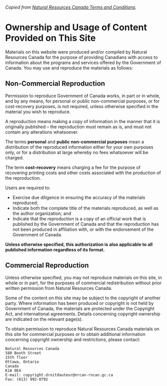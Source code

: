 *Copied from [Natural Resources Canada Terms and Conditions](https://www.nrcan.gc.ca/terms-conditions/10847).*

# Ownership and Usage of Content Provided on This Site
Materials on this website were produced and/or compiled by Natural Resources Canada for the purpose of providing Canadians with access to information about the programs and services offered by the Government of Canada. You may use and reproduce the materials as follows:

## Non-Commercial Reproduction
Permission to reproduce Government of Canada works, in part or in whole, and by any means, for personal or public non-commercial purposes, or for cost-recovery purposes, is not required, unless otherwise specified in the material you wish to reproduce.

A reproduction means making a copy of information in the manner that it is originally published – the reproduction must remain as is, and must not contain any alterations whatsoever.

The terms **personal** and **public non-commercial purposes** mean a distribution of the reproduced information either for your own purposes only, or for a distribution at large whereby no fees whatsoever will be charged.

The term **cost-recovery** means charging a fee for the purpose of recovering printing costs and other costs associated with the production of the reproduction.

Users are required to:

* Exercise due diligence in ensuring the accuracy of the materials reproduced;
* Indicate both the complete title of the materials reproduced, as well as the author organization; and
* Indicate that the reproduction is a copy of an official work that is published by the Government of Canada and that the reproduction has not been produced in affiliation with, or with the endorsement of the Government of Canada.

**Unless otherwise specified, this authorization is also applicable to all published information regardless of its format.**

## Commercial Reproduction
Unless otherwise specified, you may not reproduce materials on this site, in whole or in part, for the purposes of commercial redistribution without prior written permission from Natural Resources Canada.

Some of the content on this site may be subject to the copyright of another party. Where information has been produced or copyright is not held by Government of Canada, the materials are protected under the Copyright Act, and international agreements. Details concerning copyright ownership are indicated on the relevant page(s).

To obtain permission to reproduce Natural Resources Canada materials on this site for commercial purposes or to obtain additional information concerning copyright ownership and restrictions, please contact:

````
Natural Resources Canada
580 Booth Street
15th floor
Ottawa, Ontario
Canada
K1A 0E4
E-mail: copyright.droitdauteur@nrcan-rncan.gc.ca
Fax: (613) 992-0792
````